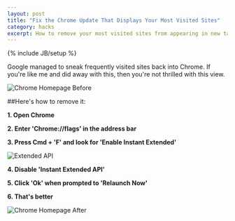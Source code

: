 ```yaml
---
layout: post
title: "Fix the Chrome Update That Displays Your Most Visited Sites"
category: hacks
excerpt: How to remove your most visited sites from appearing in new tabs in Chrome 30.0.1599.69.
---
```

{% include JB/setup %}

Google managed to sneak frequently visited sites back into Chrome. If you're like me and did away with this, then you're not thrilled with this view.

![Chrome Homepage Before](http://www.vincentbarr.com/assets/images/chrome-homepage-before.png)

##Here's how to remove it:

**1. Open Chrome**

**2. Enter 'Chrome://flags' in the address bar**

**3. Press Cmd + 'F' and look for 'Enable Instant Extended'**

![Extended API](http://www.vincentbarr.com/assets/images/chrome-extended-api.png)

**4. Disable 'Instant Extended API'**

**5. Click 'Ok' when prompted to 'Relaunch Now'**

**6. That's better**

![Chrome Homepage After](http://www.vincentbarr.com/assets/images/chrome-homepage-after.png)

<a href="https://plus.google.com/+VincentBarr0?rel=author"></a>